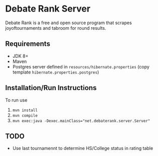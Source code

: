 # Debate Rank Server

Debate Rank is a free and open source program that scrapes joyoftournaments and tabroom for round results. 


## Requirements
* JDK 8+
* Maven
* Postgres server defined in `resources/hibernate.properties` (copy template `hibernate.properties.postgres`)

## Installation/Run Instructions
To run use
1. `mvn install`
2. `mvn compile`
3. `mvn exec:java -Dexec.mainClass="net.debaterank.server.Server"`

## TODO
* Use last tournamennt to determine HS/College status in rating table
